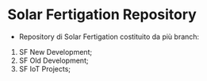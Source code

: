 # Solar Fertigation Repository
- Repository di Solar Fertigation costituito da più branch:
1. SF New Development;
2. SF Old Development;
3. SF IoT Projects;